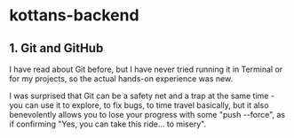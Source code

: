 # kottans-backend

**1. Git and GitHub**
---
I have read about Git before, but I have never tried running it in Terminal or for my projects, so the actual hands-on experience was new.

I was surprised that Git can be a safety net and a trap at the same time - you can use it to explore, to fix bugs, to time travel basically, but it also benevolently allows you to lose your progress with some "push --force", as if confirming "Yes, you can take this ride... to misery".
